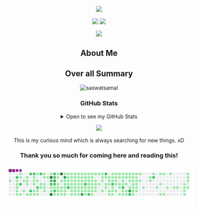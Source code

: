 <!--<p align="center"><img src="https://github.com/saswatsamal/saswatsamal/blob/master/assets/saswatsamal.png" href="https://saswatsamal.is-a.dev"/>-->

<p align="center"><img src="https://github-hero-readme.vercel.app/api?username=saswatsamal&linkedin=Saswat%20Samal&twitter=TweetSaswat" href="https://saswatsamal.is-a.dev"/>

<p align="center"><img src="https://badgen.net/twitter/follow/TweetSaswat" href="https://twitter.com/TweetSaswat"/> <img src="https://badgen.net/badge/color/Visit%20my%20site!/black?icon=bitcoin-lightning&label=saswatsamal" href="https://saswatsamal.is-a.dev"/></p>
<p align="center"><img src="https://profile-counter.glitch.me/saswatsamal/count.svg"/></p>

<h2 align="center">About Me</h2>




<h2 align="center">Over all Summary</h2>
<p align="center"><img src="https://metrics.lecoq.io/saswatsamal" alt ="saswatsamal" /> 
  <br>

<h3 align="center">GitHub Stats</h3>
<details close align="center">
  <summary>Open to see my GitHub Stats</summary>
  <br>
<p align="center"><img src="https://github-readme-stats.vercel.app/api/top-langs?username=saswatsamal&theme=highcontrast&show_icons=true&layout=compact" alt="saswatsamal" />

<p align="center"><img src="https://github-readme-stats.vercel.app/api?username=saswatsamal&theme=highcontrast&show_icons=true" alt="saswatsamal" />

<p align="center"><img src="http://github-readme-streak-stats.herokuapp.com?user=saswatsamal&theme=highcontrast&hide_border=false" alt ="saswatsamal" />

<p align="center"><img src="https://activity-graph.herokuapp.com/graph?username=saswatsamal" alt ="saswatsamal" /> 
  
</details>

<!-- <h3 align="center"> Lets peek some of my GitHub Trophies</h3>
<p align="center"> <a href=""><img src="https://github-profile-trophy.vercel.app/?username=saswatsamal&theme=darkhub" alt="saswatsamal" /></a> </p> -->

<p align="center"><img src="https://github.githubassets.com/images/spinners/octocat-spinner-64.gif"/></p>
<p align="center">This is my curious mind which is always searching for new things. xD</p>

<h3 align="center">Thank you so much for coming here and reading this!</h3>

<p align="center">
    <a href="https://github.com/saswatsamal"><img src= "https://github.com/saswatsamal/saswatsamal/blob/output/github-contribution-grid-snake.gif"/></a> 
</p>
